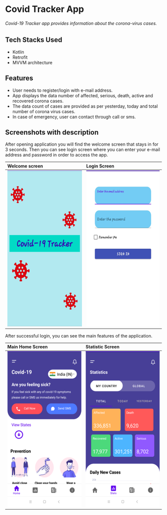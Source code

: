 # Covid Tracker App

###### Covid-19 Tracker app provides information about the corona-virus cases.

## Tech Stacks Used
 * Kotlin
 * Retrofit
 * MVVM architecture

## Features

* User needs to register/login with e-mail address.
* App displays the data number of affected, serious, death, active and recovered corona cases.
* The data count of cases are provided as per yesterday, today and total number of corona virus cases.
* In case of emergency, user can contact through call or sms.

 ## Screenshots with description

After opening application you will find the welcome screen that stays in for 3 seconds. Then you can see login screen where you can enter your e-mail address and password in order to access the app.

|**Welcome screen**| **Login Screen** |
|:---|:---|
|<img src=Images/covidtracer_splash.jpeg height="500px"/>  | <img src=Images/covidtracer_login.jpeg height="500px"/> |

After successful login, you can see the main features of the application.

|**Main Home Screen**| **Statistic Screen** |
|:---|:---|
|<img src=Images/covidtracker_home.png height="500px"/>  | <img src=Images/covidtracker_stats.png height="500px"/> |
